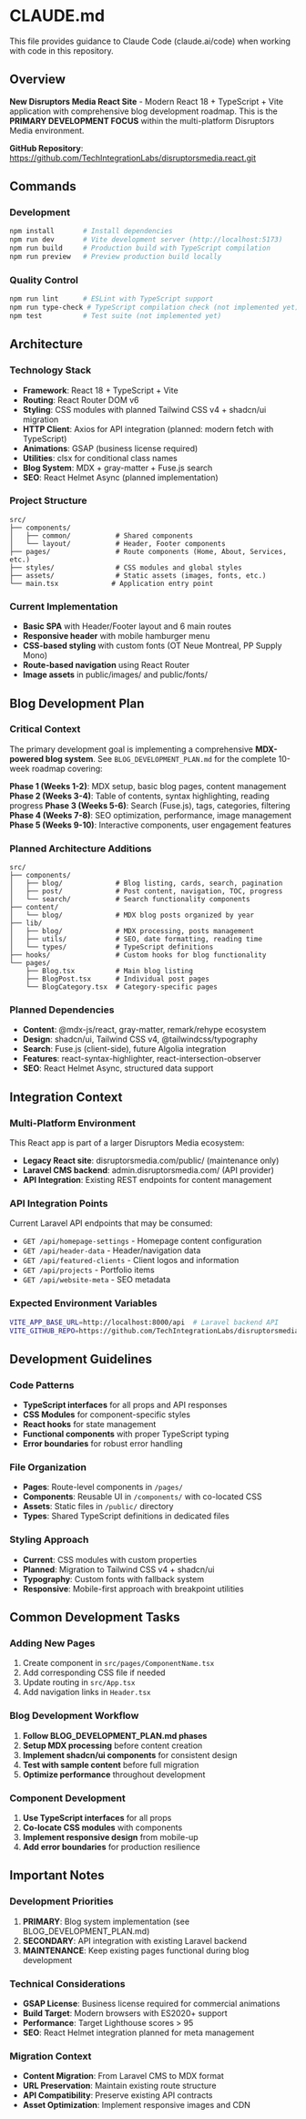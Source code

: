 # CLAUDE.md

This file provides guidance to Claude Code (claude.ai/code) when working with code in this repository.

## Overview

**New Disruptors Media React Site** - Modern React 18 + TypeScript + Vite application with comprehensive blog development roadmap. This is the **PRIMARY DEVELOPMENT FOCUS** within the multi-platform Disruptors Media environment.

**GitHub Repository**: https://github.com/TechIntegrationLabs/disruptorsmedia.react.git

## Commands

### Development
```bash
npm install       # Install dependencies
npm run dev       # Vite development server (http://localhost:5173)
npm run build     # Production build with TypeScript compilation
npm run preview   # Preview production build locally
```

### Quality Control
```bash
npm run lint      # ESLint with TypeScript support
npm run type-check # TypeScript compilation check (not implemented yet)
npm test          # Test suite (not implemented yet)
```

## Architecture

### Technology Stack
- **Framework**: React 18 + TypeScript + Vite
- **Routing**: React Router DOM v6 
- **Styling**: CSS modules with planned Tailwind CSS v4 + shadcn/ui migration
- **HTTP Client**: Axios for API integration (planned: modern fetch with TypeScript)
- **Animations**: GSAP (business license required)
- **Utilities**: clsx for conditional class names
- **Blog System**: MDX + gray-matter + Fuse.js search
- **SEO**: React Helmet Async (planned implementation)

### Project Structure
```
src/
├── components/
│   ├── common/           # Shared components
│   └── layout/           # Header, Footer components
├── pages/                # Route components (Home, About, Services, etc.)
├── styles/               # CSS modules and global styles
├── assets/               # Static assets (images, fonts, etc.)
└── main.tsx             # Application entry point
```

### Current Implementation
- **Basic SPA** with Header/Footer layout and 6 main routes
- **Responsive header** with mobile hamburger menu
- **CSS-based styling** with custom fonts (OT Neue Montreal, PP Supply Mono)
- **Route-based navigation** using React Router
- **Image assets** in public/images/ and public/fonts/

## Blog Development Plan

### Critical Context
The primary development goal is implementing a comprehensive **MDX-powered blog system**. See `BLOG_DEVELOPMENT_PLAN.md` for the complete 10-week roadmap covering:

**Phase 1 (Weeks 1-2)**: MDX setup, basic blog pages, content management
**Phase 2 (Weeks 3-4)**: Table of contents, syntax highlighting, reading progress
**Phase 3 (Weeks 5-6)**: Search (Fuse.js), tags, categories, filtering
**Phase 4 (Weeks 7-8)**: SEO optimization, performance, image management
**Phase 5 (Weeks 9-10)**: Interactive components, user engagement features

### Planned Architecture Additions
```
src/
├── components/
│   ├── blog/             # Blog listing, cards, search, pagination
│   ├── post/             # Post content, navigation, TOC, progress
│   └── search/           # Search functionality components
├── content/
│   └── blog/             # MDX blog posts organized by year
├── lib/
│   ├── blog/             # MDX processing, posts management
│   ├── utils/            # SEO, date formatting, reading time
│   └── types/            # TypeScript definitions
├── hooks/                # Custom hooks for blog functionality
└── pages/
    ├── Blog.tsx          # Main blog listing
    ├── BlogPost.tsx      # Individual post pages
    └── BlogCategory.tsx  # Category-specific pages
```

### Planned Dependencies
- **Content**: @mdx-js/react, gray-matter, remark/rehype ecosystem
- **Design**: shadcn/ui, Tailwind CSS v4, @tailwindcss/typography
- **Search**: Fuse.js (client-side), future Algolia integration
- **Features**: react-syntax-highlighter, react-intersection-observer
- **SEO**: React Helmet Async, structured data support

## Integration Context

### Multi-Platform Environment
This React app is part of a larger Disruptors Media ecosystem:
- **Legacy React site**: disruptorsmedia.com/public/ (maintenance only)
- **Laravel CMS backend**: admin.disruptorsmedia.com/ (API provider)
- **API Integration**: Existing REST endpoints for content management

### API Integration Points
Current Laravel API endpoints that may be consumed:
- `GET /api/homepage-settings` - Homepage content configuration
- `GET /api/header-data` - Header/navigation data
- `GET /api/featured-clients` - Client logos and information
- `GET /api/projects` - Portfolio items
- `GET /api/website-meta` - SEO metadata

### Expected Environment Variables
```bash
VITE_APP_BASE_URL=http://localhost:8000/api  # Laravel backend API
VITE_GITHUB_REPO=https://github.com/TechIntegrationLabs/disruptorsmedia.react.git
```

## Development Guidelines

### Code Patterns
- **TypeScript interfaces** for all props and API responses
- **CSS Modules** for component-specific styles
- **React hooks** for state management
- **Functional components** with proper TypeScript typing
- **Error boundaries** for robust error handling

### File Organization
- **Pages**: Route-level components in `/pages/`
- **Components**: Reusable UI in `/components/` with co-located CSS
- **Assets**: Static files in `/public/` directory
- **Types**: Shared TypeScript definitions in dedicated files

### Styling Approach
- **Current**: CSS modules with custom properties
- **Planned**: Migration to Tailwind CSS v4 + shadcn/ui
- **Typography**: Custom fonts with fallback system
- **Responsive**: Mobile-first approach with breakpoint utilities

## Common Development Tasks

### Adding New Pages
1. Create component in `src/pages/ComponentName.tsx`
2. Add corresponding CSS file if needed
3. Update routing in `src/App.tsx`
4. Add navigation links in `Header.tsx`

### Blog Development Workflow
1. **Follow BLOG_DEVELOPMENT_PLAN.md phases**
2. **Setup MDX processing** before content creation
3. **Implement shadcn/ui components** for consistent design
4. **Test with sample content** before full migration
5. **Optimize performance** throughout development

### Component Development
1. **Use TypeScript interfaces** for all props
2. **Co-locate CSS modules** with components
3. **Implement responsive design** from mobile-up
4. **Add error boundaries** for production resilience

## Important Notes

### Development Priorities
1. **PRIMARY**: Blog system implementation (see BLOG_DEVELOPMENT_PLAN.md)
2. **SECONDARY**: API integration with existing Laravel backend
3. **MAINTENANCE**: Keep existing pages functional during blog development

### Technical Considerations
- **GSAP License**: Business license required for commercial animations
- **Build Target**: Modern browsers with ES2020+ support
- **Performance**: Target Lighthouse scores > 95
- **SEO**: React Helmet integration planned for meta management

### Migration Context
- **Content Migration**: From Laravel CMS to MDX format
- **URL Preservation**: Maintain existing route structure
- **API Compatibility**: Preserve existing API contracts
- **Asset Optimization**: Implement responsive images and CDN